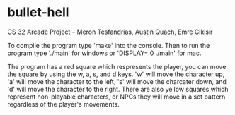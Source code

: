 # bullet-hell
CS 32 Arcade Project – Meron Tesfandrias, Austin Quach, Emre Cikisir

To compile the program type 'make' into the console. Then to run the program type './main' for windows or 'DISPLAY=:0 ./main' for mac. 

The program has a red square which respresents the player, you can move the square by using the w, a, s, and d keys. 'w' will move the character up,
'a' will move the character to the left, 's' will move the charcater down, and 'd' will move the character to the right. There are also yellow squares
which represent non-playable characters, or NPCs they will move in a set pattern regardless of the player's movements.